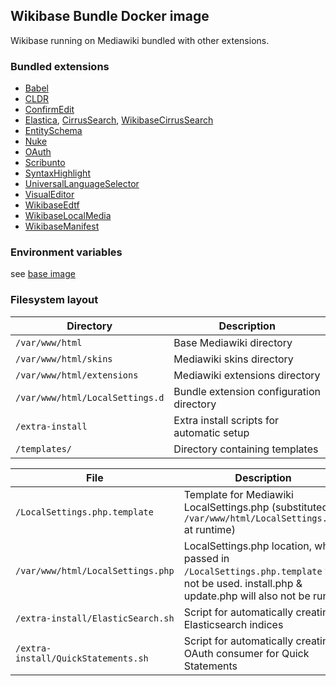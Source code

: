 ## Wikibase Bundle Docker image

Wikibase running on Mediawiki bundled with other extensions.

### Bundled extensions

- [Babel](https://www.mediawiki.org/wiki/Extension:Babel)
- [CLDR](https://www.mediawiki.org/wiki/Extension:CLDR)
- [ConfirmEdit](https://www.mediawiki.org/wiki/Extension:ConfirmEdit)
- [Elastica](https://www.mediawiki.org/wiki/Extension:Elastica), [CirrusSearch](https://www.mediawiki.org/wiki/Extension:CirrusSearch), [WikibaseCirrusSearch](https://www.mediawiki.org/wiki/Extension:WikibaseCirrusSearch)
- [EntitySchema](https://www.mediawiki.org/wiki/Extension:EntitySchema)
- [Nuke](https://www.mediawiki.org/wiki/Extension:Nuke)
- [OAuth](https://www.mediawiki.org/wiki/Extension:OAuth)
- [Scribunto](https://www.mediawiki.org/wiki/Extension:Scribunto)
- [SyntaxHighlight](https://www.mediawiki.org/wiki/Extension:SyntaxHighlight)
- [UniversalLanguageSelector](https://www.mediawiki.org/wiki/Extension:UniversalLanguageSelector)
- [VisualEditor](https://www.mediawiki.org/wiki/Extension:VisualEditor)
- [WikibaseEdtf](https://github.com/ProfessionalWiki/WikibaseEdtf)
- [WikibaseLocalMedia](https://github.com/ProfessionalWiki/WikibaseLocalMedia)
- [WikibaseManifest](https://www.mediawiki.org/wiki/Extension:WikibaseManifest)

### Environment variables

see [base image](../Wikibase/README.md)

### Filesystem layout

| Directory                       | Description                               |
| ------------------------------- | ----------------------------------------- |
| `/var/www/html`                 | Base Mediawiki directory                  |
| `/var/www/html/skins`           | Mediawiki skins directory                 |
| `/var/www/html/extensions`      | Mediawiki extensions directory            |
| `/var/www/html/LocalSettings.d` | Bundle extension configuration directory  |
| `/extra-install`                | Extra install scripts for automatic setup |
| `/templates/`                   | Directory containing templates            |

| File | Description |
| --- | --- |
| `/LocalSettings.php.template` | Template for Mediawiki LocalSettings.php (substituted to `/var/www/html/LocalSettings.php` at runtime) |
| `/var/www/html/LocalSettings.php` | LocalSettings.php location, when passed in `/LocalSettings.php.template` will not be used. install.php & update.php will also not be run. |
| `/extra-install/ElasticSearch.sh` | Script for automatically creating Elasticsearch indices |
| `/extra-install/QuickStatements.sh` | Script for automatically creating OAuth consumer for Quick Statements |

